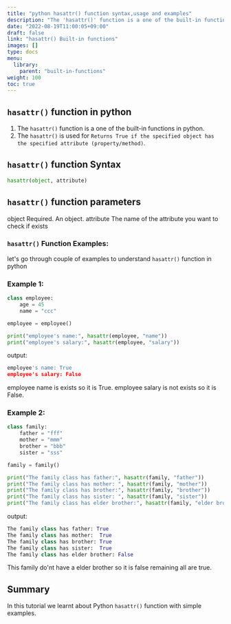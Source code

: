 ```yaml
---
title: "python hasattr() function syntax,usage and examples"
description: "The 'hasattr()' function is a one of the built-in functions in python"
date: "2022-08-19T11:00:05+09:00"
draft: false
link: "hasattr() Built-in functions"
images: []
type: docs
menu:
  library:
    parent: "built-in-functions"
weight: 100
toc: true
---
```


## `hasattr()` function in python

1. The `hasattr()` function is a one of the built-in functions in python.
2. The `hasattr()` is used for `Returns True if the specified object has the specified attribute (property/method)`.

## `hasattr()` function Syntax

```python
hasattr(object, attribute)
```
## `hasattr()` function parameters

object 	Required. An object.
attribute 	The name of the attribute you want to check if exists

###  `hasattr()` Function Examples:

let's go through couple of examples to understand `hasattr()` function in python

### Example 1:

```python
class employee:
    age = 45
    name = "ccc"

employee = employee()

print("employee's name:", hasattr(employee, "name"))
print("employee's salary:", hasattr(employee, "salary"))
```
output:

```python
employee's name: True
employee's salary: False
```
employee name is exists so it is True.
employee salary is not exists so it is False.


### Example 2:

```python
class family:
    father = "fff"
    mother = "mmm"
    brother = "bbb"
    sister = "sss"

family = family()

print("The family class has father:", hasattr(family, "father"))
print("The family class has mother: ", hasattr(family, "mother"))
print("The family class has brother:", hasattr(family, "brother"))
print("The family class has sister: ", hasattr(family, "sister"))
print("The family class has elder brother:", hasattr(family, "elder brother"))
```

output:

```python
The family class has father: True
The family class has mother:  True
The family class has brother: True
The family class has sister:  True
The family class has elder brother: False
```
This family do'nt have a elder brother so it is false remaining all are true.

## Summary
In this tutorial we learnt about Python `hasattr()` function with simple examples.
